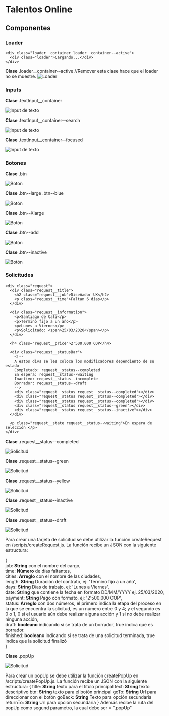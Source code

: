 # Talentos Online

## Componentes


### Loader
~~~
<div class="loader__container loader__container--active">
  <div class="loader">Cargando...</div>
</div>
~~~
**Clase** .loader__container--active //Remover esta clase hace que el loader no se muestre.
![Loader](https://github.com/uxlabicesi/TO-testing/blob/master/README%20images/loader.png)

### Inputs
**Clase** .textInput__container

![Input de texto](https://github.com/uxlabicesi/TO-testing/blob/master/README%20images/TextInput.png)

**Clase** .textInput__container--search

![Input de texto](https://github.com/uxlabicesi/TO-testing/blob/master/README%20images/TextInputSearch.png)

**Clase** .textInput__container--focused

![Input de texto](https://github.com/uxlabicesi/TO-testing/blob/master/README%20images/TextInputActive.png)


### Botones
**Clase** .btn

![Botón](https://github.com/uxlabicesi/TO-testing/blob/master/README%20images/button.png)

**Clase** .btn--large .btn--blue

![Botón](https://github.com/uxlabicesi/TO-testing/blob/master/README%20images/buttonBlue.png)

**Clase** .btn--Xlarge

![Botón](https://github.com/uxlabicesi/TO-testing/blob/master/README%20images/buttonLarge.png)

**Clase** .btn--add

![Botón](https://github.com/uxlabicesi/TO-testing/blob/master/README%20images/buttonadd.png)

**Clase** .btn--inactive

![Botón](https://github.com/uxlabicesi/TO-testing/blob/master/README%20images/buttonLargeInactive.png)


### Solicitudes
~~~
<div class="request">
  <div class="request__title">
    <h2 class="request__job">Diseñador UX</h2>
    <p class="request__time">Faltan 6 días</p>
  </div>
               
  <div class="request__information">
    <p>Santiago de Cali</p>
    <p>Termino fijo a un año</p>
    <p>Lunes a Viernes</p>
    <p>Solicitado: <span>25/03/2020</span></p>
  </div>

  <h4 class="request__price">2'500.000 COP</h4>
 
  <div class="request__statusBar">
    <!-- 
    A estos divs se les coloca los modificadores dependiento de su estado 
    Completado: request__status--completed
    En espera: request__status--waiting
    Inactivo: request__status--incomplete
    Borrador: request__status--draft
    -->
    <div class="request__status request__status--completed"></div>
    <div class="request__status request__status--completed"></div>
    <div class="request__status request__status--completed"></div>
    <div class="request__status request__status--green"></div>
    <div class="request__status request__status--inactive"></div>
  </div>

  <p class="request__state request__status--waiting">En espera de selección </p>
</div>
~~~

**Clase** .request__status--completed

![Solicitud](https://github.com/uxlabicesi/TO-testing/blob/master/README%20images/request.png)

**Clase** .request__status--green

![Solicitud](https://github.com/uxlabicesi/TO-testing/blob/master/README%20images/requestWaiting.png)

**Clase** .request__status--yellow

![Solicitud](https://github.com/uxlabicesi/TO-testing/blob/master/README%20images/requestYellow.png)

**Clase** .request__status--inactive

![Solicitud](https://github.com/uxlabicesi/TO-testing/blob/master/README%20images/requestInactive.png)

**Clase** .request__status--draft

![Solicitud](https://github.com/uxlabicesi/TO-testing/blob/master/README%20images/requestDraft.png)

Para crear una tarjeta de solicitud se debe utilizar la función createRequest en /scripts/createRequest.js.
La función recibe un JSON con la siguiente estructura:

{       
  job: **String** con el nombre del cargo, <br />
  time: **Número** de días faltantes, <br />
  cities: **Arreglo** con el nombre de las ciudades, <br />
  length: **String** Duración del contrato, ej: 'Término fijo a un año', <br />
  days: **String** Días de trabajo, ej: 'Lunes a Viernes', <br />
  date: **String** que contiene la fecha en formato DD/MM/YYYY ej. 25/03/2020, <br />
  payment: **String** Pago con formato, ej: '2\'500.000 COP', <br />
  status: **Arreglo** con dos números, el primero indica la etapa del proceso en la que se encuentra la solicitud, es un número entre 0   y 4; y el segundo es 0 o 1, 0 si el usuario aún debe realizar alguna acción y 1 si no debe realizar ninguna acción, <br />
  draft: **booleano** indicando si se trata de un borrador, true indica que es borrador.<br />
  finished: **booleano** indicando si se trata de una solicitud terminada, true indica que la solicitud finalizó <br />
}

**Clase** .popUp

![Solicitud](https://github.com/uxlabicesi/TO-testing/blob/master/README%20images/popUp.png)

Para crear un popUp se debe utilizar la función createPopUp en /scripts/createPopUp.js.
La función recibe un JSON con la siguiente estructura:
{
  title: **String** texto para el titulo principal
  text: **String** texto descriptivo 
  btn:  **String** texto para el botón principal
  goTo: **String** Url para direccionar con el botón
  goBack: **String** Texto para opción secundaria
  returnTo: **String** Url para opción secundaria
}
Además recibe la ruta del popUp como segund parametro, la cual debe ser = ".popUp"




